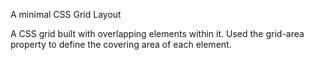 A minimal CSS Grid Layout


A CSS grid built with overlapping elements within it. Used the grid-area property to define the covering area of each element.
